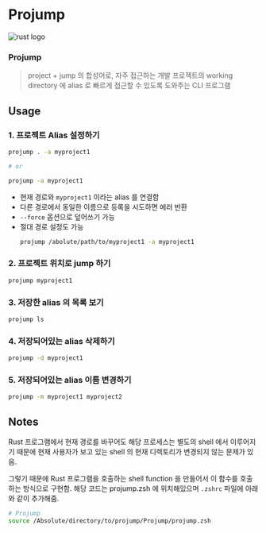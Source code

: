 # Projump

![rust logo](https://img.shields.io/badge/Rust-000000?style=flat-square&logo=Rust&logoColor=white)

### Projump

> project + jump 의 합성어로, 자주 접근하는 개발 프로젝트의 working directory 에 alias 로 빠르게 접근할 수 있도록 도와주는 CLI 프로그램

## Usage

### 1. 프로젝트 Alias 설정하기

```bash
projump . -a myproject1

# or

projump -a myproject1
```

* 현재 경로와 `myproject1` 이라는 alias 를 연결함
* 다른 경로에서 동일한 이름으로 등록을 시도하면 에러 반환
* `--force` 옵션으로 덮어쓰기 가능
* 절대 경로 설정도 가능
    ```bash
    projump /abolute/path/to/myproject1 -a myproject1
    ```

### 2. 프로젝트 위치로 jump 하기

```bash
projump myproject1
```

### 3. 저장한 alias 의 목록 보기

```bash
projump ls
```

### 4. 저장되어있는 alias 삭제하기

```bash
projump -d myproject1
```

### 5. 저장되어있는 alias 이름 변경하기

```bash
projump -m myproject1 myproject2
```

## Notes

Rust 프로그램에서 현재 경로를 바꾸어도 해당 프로세스는 별도의 shell 에서 이루어지기 때문에 현재 사용자가 보고 있는 shell 의 현재 디렉토리가 변경되지 않는 문제가 있음.

그렇기 때문에 Rust 프로그램을 호출하는 shell function 을 만들어서 이 함수를 호출하는 방식으로 구현함.
해당 코드는 projump.zsh 에 위치해있으며 `.zshrc` 파일에 아래와 같이 추가해줌.

```bash
# Projump
source /Absolute/directory/to/projump/Projump/projump.zsh
```